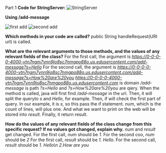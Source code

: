 Part 1
**Code for StringServer:**
![StringServer](https://github.com/Quianey/cse15l-lab-report2/assets/147276821/913880ab-74dc-4b34-ab4f-a297c96e1e55)

**Using /add-message**

![first add](https://github.com/Quianey/cse15l-lab-report2/assets/147276821/1400b220-bbe9-46f5-8a38-83c7011dab1f)
![second add](https://github.com/Quianey/cse15l-lab-report2/assets/147276821/59650fb0-3674-44b9-bb25-e531219c0ea3)

**Which methods in your code are called?**
public String handleRequest(URI url) is called. 

**What are the relevant arguments to those methods, and the values of any relevant fields of the class?**
For the first call, the argument is *https://0-0-0-0-4000-vtn7ngm7vnn9jo8sc7nmgpo88o.us.edusercontent.com/add-message?s=Hello*
For the second call, the argument is *https://0-0-0-0-4000-vtn7ngm7vnn9jo8sc7nmgpo88o.us.edusercontent.com/add-message?s=How%20are%20you*
*https://0-0-0-0-4000-vtn7ngm7vnn9jo8sc7nmgpo88o.us.edusercontent.com* is domain
*/add-message* is path
*?s=Hello* and *?s=How%20are%20you* are qiery. 
When the method is called, java will first find */add-message* in the url. Then, it will split the queryto *s* and *Hello*, for example. Then, if will check the first part of query. In our example, it is *s*, so this pass the if statement. *num*, which is the count of lines, will plus one. And what we want to print on the web will be stored into *result*. Finally, it return result. 

**How do the values of any relevant fields of the class change from this specific request? If no values got changed, explain why.**
*num* and *result* get changed. 
For the first call, *num* should be *1*. For the second coo, *num* should be *2*
For the first call, *result* should be *1. Hello*. For the second call, *result* should be *1. Hello\n 2.How are you*

